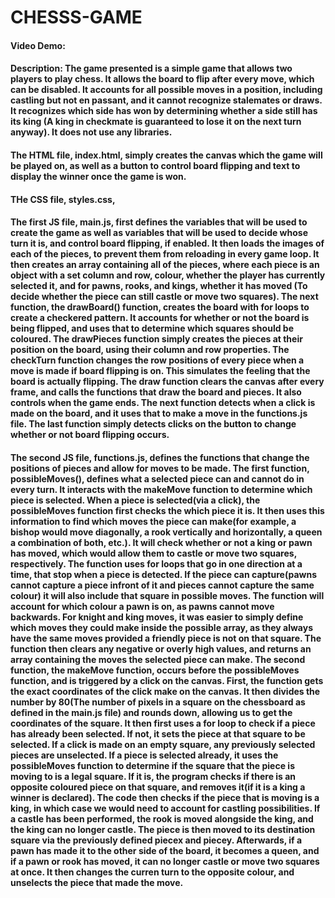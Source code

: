 # CHESSS-GAME
#### Video Demo:  <URL HERE>
#### Description: The game presented is a simple game that allows two players to play chess. It allows the board to flip after every move, which can be disabled. It accounts for all possible moves in a position, including castling but not en passant, and it cannot recognize stalemates or draws. It recognizes which side has won by determining whether a side still has its king (A king in checkmate is guaranteed to lose it on the next turn anyway). It does not use any libraries.

#### The HTML file, index.html, simply creates the canvas which the game will be played on, as well as a button to control board flipping and text to display the winner once the game is won.

#### THe CSS file, styles.css,

#### The first JS file, main.js, first defines the variables that will be used to create the game as well as variables that will be used to decide whose turn it is, and control board flipping, if enabled. It then loads the images of each of the pieces, to prevent them from reloading in every game loop. It then creates an array containing all of the pieces, where each piece is an object with a set column and row, colour, whether the player has currently selected it, and for pawns, rooks, and kings, whether it has moved (To decide whether the piece can still castle or move two squares). The next function, the drawBoard() function, creates the board with for loops to create a checkered pattern. It accounts for whether or not the board is being flipped, and uses that to determine which squares should be coloured. The drawPieces function simply creates the pieces at their position on the board, using their column and row properties. The checkTurn function changes the row positions of every piece when a move is made if board flipping is on. This simulates the feeling that the board is actually flipping. The draw function clears the canvas after every frame, and calls the functions that draw the board and pieces. It also controls when the game ends. The next function detects when a click is made on the board, and it uses that to make a move in the functions.js file. The last function simply detects clicks on the button to change whether or not board flipping occurs.

#### The second JS file, functions.js, defines the functions that change the positions of pieces and allow for moves to be made. The first function, possibleMoves(), defines what a selected piece can and cannot do in every turn. It interacts with the makeMove function to determine which piece is selected. When a piece is selected(via a click), the possibleMoves function first checks the which piece it is. It then uses this information to find which moves the piece can make(for example, a bishop would move diagonally, a rook vertically and horizontally, a queen a combination of both, etc.). It will check whether or not a king or pawn has moved, which would allow them to castle or move two squares, respectively. The function uses for loops that go in one direction at a time, that stop when a piece is detected. If the piece can capture(pawns cannot capture a piece infront of it and pieces cannot capture the same colour) it will also include that square in possible moves. The function will account for which colour a pawn is on, as pawns cannot move backwards. For knight and king moves, it was easier to simply define which moves they could make inside the possible array, as they always have the same moves provided a friendly piece is not on that square. The function then clears any negative or overly high values, and returns an array containing the moves the selected piece can make. The second function, the makeMove function, occurs before the possibleMoves function, and is triggered by a click on the canvas. First, the function gets the exact coordinates of the click make on the canvas. It then divides the number by 80(The number of pixels in a square on the chessboard as defined in the main.js file) and rounds down, allowing us to get the coordinates of the square. It then first uses a for loop to check if a piece has already been selected. If not, it sets the piece at that square to be selected. If a click is made on an empty square, any previously selected pieces are unselected. If a piece is selected already, it uses the possibleMoves function to determine if the square that the piece is moving to is a legal square. If it is, the program checks if there is an opposite coloured piece on that square, and removes it(if it is a king a winner is declared). The code then checks if the piece that is moving is a king, in which case we would need to account for castling possibilities. If a castle has been performed, the rook is moved alongside the king, and the king can no longer castle. The piece is then moved to its destination square via the previously defined piecex and piecey. Afterwards, if a pawn has made it to the other side of the board, it becomes a queen, and if a pawn or rook has moved, it can no longer castle or move two squares at once. It then changes the curren turn to the opposite colour, and unselects the piece that made the move.